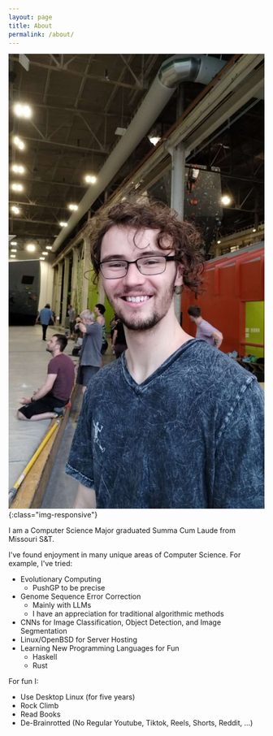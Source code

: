 ```yaml
---
layout: page
title: About
permalink: /about/
---
```


![A picture of me](assets/pictures/so_ill_headshot.jpeg){:class="img-responsive"}

I am a Computer Science Major graduated Summa Cum Laude from Missouri S&T.

I've found enjoyment in many unique areas of Computer Science. For example, I've tried:
- Evolutionary Computing
  - PushGP to be precise
- Genome Sequence Error Correction
  - Mainly with LLMs
  - I have an appreciation for traditional algorithmic methods
- CNNs for Image Classification, Object Detection, and Image Segmentation
- Linux/OpenBSD for Server Hosting
- Learning New Programming Languages for Fun
  - Haskell
  - Rust

For fun I:
- Use Desktop Linux (for five years)
- Rock Climb
- Read Books
- De-Brainrotted (No Regular Youtube, Tiktok, Reels, Shorts, Reddit, ...)
